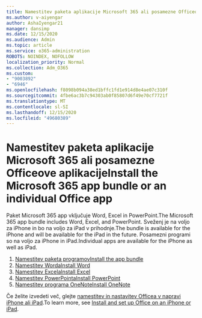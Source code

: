 ```yaml
---
title: Namestitev paketa aplikacije Microsoft 365 ali posamezne Officeove aplikacije
ms.author: v-aiyengar
author: AshaIyengar21
manager: dansimp
ms.date: 12/15/2020
ms.audience: Admin
ms.topic: article
ms.service: o365-administration
ROBOTS: NOINDEX, NOFOLLOW
localization_priority: Normal
ms.collection: Adm_O365
ms.custom:
- "9003892"
- "6946"
ms.openlocfilehash: f8098b094a38ed1bffc1fd1e914d8e4ae07c310f
ms.sourcegitcommit: 4fbe6ac3b7c94303ab0f85807d6f49e70cf7721f
ms.translationtype: MT
ms.contentlocale: sl-SI
ms.lasthandoff: 12/15/2020
ms.locfileid: "49680389"
---
```

# <a name="install-the-microsoft-365-app-bundle-or-an-individual-office-app"></a><span data-ttu-id="338ed-102">Namestitev paketa aplikacije Microsoft 365 ali posamezne Officeove aplikacije</span><span class="sxs-lookup"><span data-stu-id="338ed-102">Install the Microsoft 365 app bundle or an individual Office app</span></span>

<span data-ttu-id="338ed-103">Paket Microsoft 365 app vključuje Word, Excel in PowerPoint.</span><span class="sxs-lookup"><span data-stu-id="338ed-103">The Microsoft 365 app bundle includes Word, Excel, and PowerPoint.</span></span> <span data-ttu-id="338ed-104">Sveženj je na voljo za iPhone in bo na voljo za iPad v prihodnje.</span><span class="sxs-lookup"><span data-stu-id="338ed-104">The bundle is available for the iPhone and will be available for the iPad in the future.</span></span> <span data-ttu-id="338ed-105">Posamezni programi so na voljo za iPhone in iPad.</span><span class="sxs-lookup"><span data-stu-id="338ed-105">Individual apps are available for the iPhone as well as iPad.</span></span>

1. [<span data-ttu-id="338ed-106">Namestitev paketa programov</span><span class="sxs-lookup"><span data-stu-id="338ed-106">Install the app bundle</span></span>](https://go.microsoft.com/fwlink/?linkid=2136762)
1. [<span data-ttu-id="338ed-107">Namestitev Worda</span><span class="sxs-lookup"><span data-stu-id="338ed-107">Install Word</span></span>](https://go.microsoft.com/fwlink/?linkid=2136974)
1. [<span data-ttu-id="338ed-108">Namestitev Excela</span><span class="sxs-lookup"><span data-stu-id="338ed-108">Install Excel</span></span>](https://go.microsoft.com/fwlink/?linkid=2136975)
1. [<span data-ttu-id="338ed-109">Namestitev PowerPointa</span><span class="sxs-lookup"><span data-stu-id="338ed-109">Install PowerPoint</span></span>](https://go.microsoft.com/fwlink/?linkid=2136882)
1. [<span data-ttu-id="338ed-110">Namestitev programa OneNote</span><span class="sxs-lookup"><span data-stu-id="338ed-110">Install OneNote</span></span>](https://go.microsoft.com/fwlink/?linkid=2136883)

<span data-ttu-id="338ed-111">Če želite izvedeti več, glejte [namestitev in nastavitev Officea v napravi iPhone ali iPad](https://go.microsoft.com/fwlink/?linkid=2135560).</span><span class="sxs-lookup"><span data-stu-id="338ed-111">To learn more, see [Install and set up Office on an iPhone or iPad](https://go.microsoft.com/fwlink/?linkid=2135560).</span></span>
